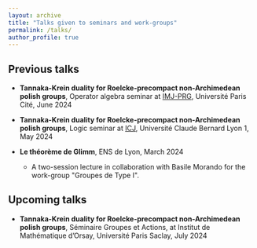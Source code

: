 ```yaml
---
layout: archive
title: "Talks given to seminars and work-groups"
permalink: /talks/
author_profile: true
---
```


## Previous talks


* **Tannaka-Krein duality for Roelcke-precompact non-Archimedean polish groups**, Operator algebra seminar at [IMJ-PRG](https://www.imj-prg.fr/), Université Paris Cité, June 2024


* **Tannaka-Krein duality for Roelcke-precompact non-Archimedean polish groups**, Logic seminar at [ICJ](https://math.univ-lyon1.fr), Université Claude Bernard Lyon 1, May 2024


* **Le théorème de Glimm**, ENS de Lyon, March 2024
  * A two-session lecture in collaboration with Basile Morando for the work-group "Groupes de Type I".
 



    
## Upcoming talks


* **Tannaka-Krein duality for Roelcke-precompact non-Archimedean polish groups**, Séminaire Groupes et Actions, at Institut de Mathématique d’Orsay, Université Paris Saclay, July 2024



